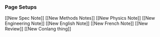 ### Page Setups

[[New Spec Note]]
[[New Methods Notes]]
[[New Physics Note]]
[[New Engineering Note]]
[[New English Note]]
[[New French Note]]
[[New Review]]
[[New Conlang thing]]